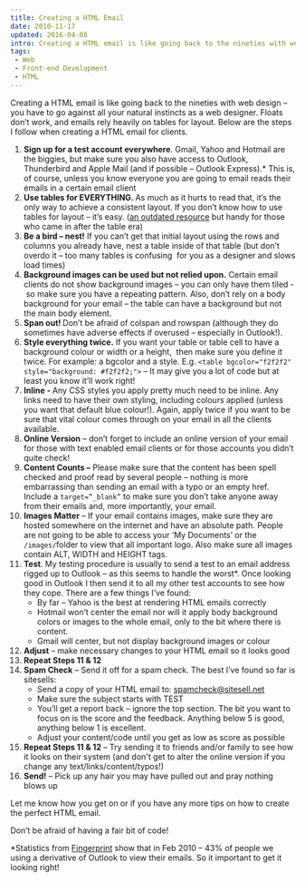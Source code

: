 ```yaml
---
title: Creating a HTML Email
date: 2010-11-17
updated: 2016-04-08
intro: Creating a HTML email is like going back to the nineties with web design – you have to go against all your natural instincts as a web designer. Floats don’...
tags:
 - Web
 - Front-end Development
 - HTML
---
```


<p>Creating a HTML email is like going back to the nineties with web design – you have to go against all your natural instincts as a web designer. Floats don’t work, and emails rely heavily on tables for layout. Below are the steps I follow when creating a HTML email for clients.</p>

<ol><li><strong>Sign up for a test account everywhere</strong>. Gmail, Yahoo and Hotmail are the biggies, but make sure you also have access to Outlook, Thunderbird and Apple Mail (and if possible – Outlook Express).* This is, of course, unless you know everyone you are going to email reads their emails in a certain email client</li><li><strong>Use tables for EVERYTHING. </strong>As much as it hurts to read that, it’s the only way to achieve a consistent layout. If you don’t know how to use tables for layout – it’s easy. (<a href="http://www.ironspider.ca/webdesign102/tables4layout2.htm">an outdated resource</a> but handy for those who came in after the table era)</li><li><strong>Be a bird – nest!</strong> If you can’t get that initial layout using the rows and columns you already have, nest a table inside of that table (but don’t overdo it – too many tables is confusing&nbsp; for you as a designer and slows load times)</li><li><strong>Background images can be used but not relied upon.</strong> Certain email clients do not show background images – you can only have them tiled -&nbsp;so make sure you have a repeating pattern.&nbsp;Also, don’t rely on a body background for your email – the table can have a background but not the main body element.</li><li><strong>Span out! </strong>Don’t be afraid of colspan and rowspan (although they do sometimes have adverse effects if overused – especially in Outlook!).</li><li><strong>Style everything twice.</strong> If you want your table or table cell to have a background colour or width or a height, &nbsp;then make sure you define it twice. For example: a bgcolor and a style. E.g. <code>&lt;table bgcolor="f2f2f2" style="background: #f2f2f2;"&gt;</code> – It may give you a lot of code but at least you know it’ll work right!</li><li><strong>Inline - </strong>Any CSS styles you apply pretty much need to be inline. Any links need to have their own styling, including colours applied (unless you want that default blue colour!). Again, apply twice if you want to be sure that vital colour comes through on your email in all the clients available.</li><li><strong>Online Version</strong> – don’t forget to include an online version of your email for those with text enabled email clients or for those accounts you didn’t quite check!</li><li><strong>Content Counts –</strong> Please make sure that the content has been spell checked and proof read by several people – nothing is more embarrassing than sending an email with a typo or an empty href. Include a <code>target=”_blank”</code> to make sure you don’t take anyone away from their emails and, more importantly, your email.</li><li><strong>Images Matter</strong> – If your email contains images, make sure they are hosted somewhere on the internet and have an absolute path. People are not going to be able to access your ‘My Documents’ or the <code>/images/</code>folder to view that all important logo. Also make sure all images contain ALT, WIDTH and HEIGHT tags.</li><li><strong>Test</strong>. My testing procedure is usually to send a test to an email address rigged up to Outlook – as this seems to handle the worst*. Once looking good in Outlook I then send it to all my other test accounts to see how they cope. There are a few things I’ve found:
<ul><li>By far – Yahoo is the best at rendering HTML emails correctly</li>
<li>Hotmail won’t center the email nor will it apply body background colors or images to the whole email, only to the bit where there is content.</li>
<li>Gmail will center, but not display background images or colour</li></ul></li><li><strong>Adjust</strong> – make necessary changes to your HTML email so it looks good</li><li><strong>Repeat Steps 11 & 12</strong></li><li><strong>Spam Check</strong> – Send it off for a spam check. The best I’ve found so far is sitesells:<ul><li>Send a copy of your HTML email to: <a href="mailto:spamcheck@sitesell.net"> spamcheck@sitesell.net</a></li><li>Make sure the subject starts with TEST</li><li>You’ll get a report back – ignore the top section. The bit you want to focus on is the score and the feedback. Anything below 5 is good, anything below 1 is excellent.</li><li>Adjust your content/code until you get as low as score as possible</li></ul></li><li><strong>Repeat Steps 11 & 12</strong> – Try sending it to friends and/or family to see how it looks on their system (and don't get to alter the online version if you change any text/links/content/typos!)</li><li><strong>Send!</strong> – Pick up any hair you may have pulled out and pray nothing blows up</li></ol>







<p>Let me know how you get on or if you have any more tips on how to create the perfect HTML email.</p>







<p>Don’t be afraid of having a fair bit of code!</p>







<p>*Statistics from <a href="http://fingerprintapp.com/email-client-stats">Fingerprint</a> show that in Feb 2010 – 43% of people we using a derivative of Outlook to view their emails. So it important to get it looking right!</p>